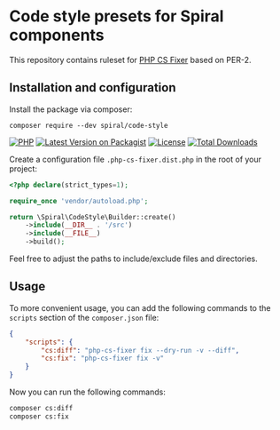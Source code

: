 # Code style presets for Spiral components

This repository contains ruleset for [PHP CS Fixer](https://github.com/PHP-CS-Fixer/PHP-CS-Fixer) based on PER-2.

## Installation and configuration

Install the package via composer:

```
composer require --dev spiral/code-style
```

[![PHP](https://img.shields.io/packagist/php-v/spiral/code-style.svg?style=flat-square&logo=php)](https://packagist.org/packages/spiral/code-style)
[![Latest Version on Packagist](https://img.shields.io/packagist/v/spiral/code-style.svg?style=flat-square&logo=packagist)](https://packagist.org/packages/spiral/code-style)
[![License](https://img.shields.io/packagist/l/spiral/code-style.svg?style=flat-square)](LICENSE.md)
[![Total Downloads](https://img.shields.io/packagist/dt/spiral/code-style.svg?style=flat-square)](https://packagist.org/packages/spiral/code-style)

Create a configuration file `.php-cs-fixer.dist.php` in the root of your project:

```php
<?php declare(strict_types=1);

require_once 'vendor/autoload.php';

return \Spiral\CodeStyle\Builder::create()
    ->include(__DIR__ . '/src')
    ->include(__FILE__)
    ->build();
```

Feel free to adjust the paths to include/exclude files and directories.

## Usage

To more convenient usage, you can add the following commands to the `scripts` section of the `composer.json` file:

```json
{
    "scripts": {
        "cs:diff": "php-cs-fixer fix --dry-run -v --diff",
        "cs:fix": "php-cs-fixer fix -v"
    }
}
```

Now you can run the following commands:

```bash
composer cs:diff
composer cs:fix
```
